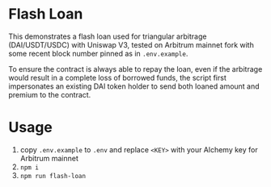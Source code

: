 # Flash Loan

This demonstrates a flash loan used for triangular arbitrage (DAI/USDT/USDC) with Uniswap V3, tested on Arbitrum mainnet fork with some recent block number pinned as in `.env.example`.

To ensure the contract is always able to repay the loan, even if the arbitrage would result in a complete loss of borrowed funds, the script first impersonates an existing DAI token holder to send both loaned amount and premium to the contract.

# Usage

1. copy `.env.example` to `.env` and replace `<KEY>` with your Alchemy key for Arbitrum mainnet
2. `npm i`
3. `npm run flash-loan`
